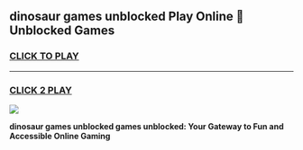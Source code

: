 
## dinosaur games unblocked Play Online 👋 Unblocked Games
<h3>
<a href="https://premium.freeplayer.one?title=dinosaur_games_unblocked&ref=19F">CLICK TO PLAY</a></h3>
<hr>

<h3>
<a href="https://premium.freeplayer.one?title=dinosaur_games_unblocked&ref=19F">CLICK 2 PLAY</a>
  
</h3>

<a href="https://premium.freeplayer.one?title=dinosaur_games_unblocked&ref=19F"><img src="https://clearcache.store/games.png"></a>


**dinosaur games unblocked games unblocked: Your Gateway to Fun and Accessible Online Gaming**
